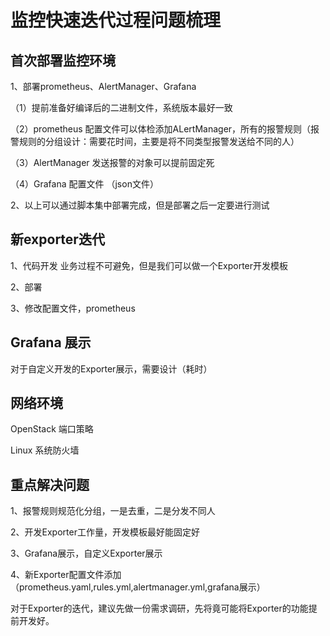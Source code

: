 # 监控快速迭代过程问题梳理

## 首次部署监控环境

1、部署prometheus、AlertManager、Grafana

（1）提前准备好编译后的二进制文件，系统版本最好一致

（2）prometheus 配置文件可以体检添加ALertManager，所有的报警规则（报警规则的分组设计：需要花时间，主要是将不同类型报警发送给不同的人）

（3）AlertManager 发送报警的对象可以提前固定死

（4）Grafana 配置文件 （json文件）

2、以上可以通过脚本集中部署完成，但是部署之后一定要进行测试


## 新exporter迭代

1、代码开发
	业务过程不可避免，但是我们可以做一个Exporter开发模板

2、部署


3、修改配置文件，prometheus


## Grafana 展示
对于自定义开发的Exporter展示，需要设计（耗时）

## 网络环境
OpenStack 端口策略

Linux 系统防火墙


## 重点解决问题

1、报警规则规范化分组，一是去重，二是分发不同人

2、开发Exporter工作量，开发模板最好能固定好

3、Grafana展示，自定义Exporter展示

4、新Exporter配置文件添加（prometheus.yaml,rules.yml,alertmanager.yml,grafana展示）

对于Exporter的迭代，建议先做一份需求调研，先将竟可能将Exporter的功能提前开发好。













	
		










